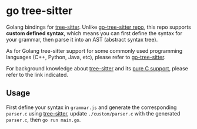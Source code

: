 # go tree-sitter
Golang bindings for [tree-sitter](https://github.com/tree-sitter/tree-sitter). Unlike  [go-tree-sitter repo](https://github.com/smacker/go-tree-sitter), this repo supports **custom defined syntax**, which means you can first define the syntax for your grammar, then parse it into an AST (abstract syntax tree).

As for Golang tree-sitter support for some commonly used programming languages (C++, Python, Java, etc), please refer to [go-tree-sitter](https://github.com/smacker/go-tree-sitter).

For background knowledge about [tree-sitter](https://tree-sitter.github.io/tree-sitter/) and its [pure C support](https://github.com/tree-sitter/tree-sitter), please refer to the link indicated.

## Usage
First define your syntax in ```grammar.js``` and generate the corresponding ```parser.c``` using [tree-sitter](https://github.com/tree-sitter/tree-sitter), update ```./custom/parser.c``` with the generated ```parser.c```, then ```go run main.go```.